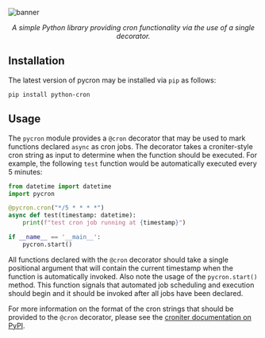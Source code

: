 ![banner](https://user-images.githubusercontent.com/90288849/151294853-2878a645-c480-472d-a9c2-24398d510059.jpg)

<div align="center">
    <em>
        A simple Python library providing cron functionality via the use of a single decorator.
    </em>
</div>

## Installation
The latest version of pycron may be installed via `pip` as follows:

```
pip install python-cron
```

## Usage
The `pycron` module provides a `@cron` decorator that may be used to mark functions declared `async` as cron jobs. The decorator takes a croniter-style cron string as input to determine when the function should be executed. For example, the following `test` function would be automatically executed every 5 minutes:

```Python
from datetime import datetime
import pycron

@pycron.cron("*/5 * * * *")
async def test(timestamp: datetime):
    print(f"test cron job running at {timestamp}")

if __name__ == '__main__':
    pycron.start()
```

All functions declared with the `@cron` decorator should take a single positional argument that will contain the current timestamp when the function is automatically invoked. Also note the usage of the `pycron.start()` method. This function signals that automated job scheduling and execution should begin and it should be invoked after all jobs have been declared.

For more information on the format of the cron strings that should be provided to the `@cron` decorator, please see the [croniter documentation on PyPI](https://pypi.org/project/croniter/).
